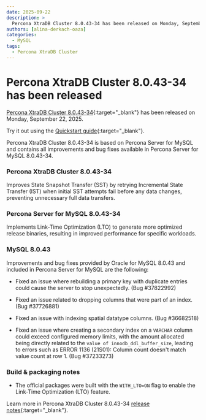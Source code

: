 ```yaml
---
date: 2025-09-22
description: >
  Percona XtraDB Cluster 8.0.43-34 has been released on Monday, September 22, 2025.
authors: [alina-derkach-oaza]
categories:
  - MySQL
tags:
  - Percona XtraDB Cluster
---
```


# Percona XtraDB Cluster 8.0.43-34 has been released

<!-- more -->

[Percona XtraDB Cluster 8.0.43-34](https://docs.percona.com/percona-xtradb-cluster/8.0/){:target="_blank"} has been released on Monday, September 22, 2025.

Try it out using the [Quickstart guide](https://docs.percona.com/percona-xtradb-cluster/8.0/quickstart-overview.html){:target="_blank"}.

Percona XtraDB Cluster 8.0.43-34 is based on Percona Server for MySQL and contains all improvements and bug fixes available in Percona Server for MySQL 8.0.43-34.

### Percona XtraDB Cluster 8.0.43-34

Improves State Snapshot Transfer (SST) by retrying Incremental State Transfer (IST) when initial SST attempts fail before any data changes, preventing unnecessary full data transfers.

### Percona Server for MySQL 8.0.43-34

Implements Link-Time Optimization (LTO) to generate more optimized release binaries, resulting in improved performance for specific workloads.

### MySQL 8.0.43

Improvements and bug fixes provided by Oracle for MySQL 8.0.43 and included in Percona Server for MySQL are the following:

* Fixed an issue where rebuilding a primary key with duplicate entries could cause the server to stop unexpectedly. (Bug #37822992)

* Fixed an issue related to dropping columns that were part of an index. (Bug #37726881)

* Fixed an issue with indexing spatial datatype columns. (Bug #36682518)

* Fixed an issue where creating a secondary index on a `VARCHAR` column could exceed configured memory limits, with the amount allocated being directly related to the `value of innodb_ddl_buffer_size`, leading to errors such as ERROR 1136 (21S01): Column count doesn't match value count at row 1. (Bug #37233273)

### Build & packaging notes

* The official packages were built with the `WITH_LTO=ON` flag to enable the Link-Time Optimization (LTO) feature.

Learn more in Percona XtraDB Cluster 8.0.43-34 [release notes](https://docs.percona.com/percona-xtradb-cluster/8.0/release-notes/8.0.43-34.html){:target="_blank"}.